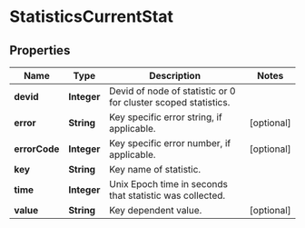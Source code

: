 
# StatisticsCurrentStat

## Properties
Name | Type | Description | Notes
------------ | ------------- | ------------- | -------------
**devid** | **Integer** | Devid of node of statistic or 0 for cluster scoped statistics. | 
**error** | **String** | Key specific error string, if applicable. |  [optional]
**errorCode** | **Integer** | Key specific error number, if applicable. |  [optional]
**key** | **String** | Key name of statistic. | 
**time** | **Integer** | Unix Epoch time in seconds that statistic was collected. | 
**value** | **String** | Key dependent value. |  [optional]



